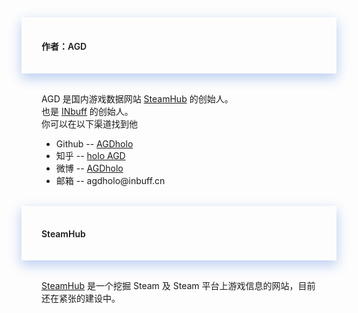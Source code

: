 <div>
<div style="padding-left:2rem;padding-right:2rem;padding-top:1rem;padding-bottom:1rem;box-shadow:0 8px 17px 0 rgba(76,124,226,.2), 0 6px 20px 0 rgba(49,115,211,.19)">
<h4 class="margin-top:5rem;"><span style="font-weight:600">作者：AGD</span></h4>
</div>

<div style="padding-left:2rem;padding-right:2rem;padding-top:1rem;">
    <p>
        AGD 是国内游戏数据网站 <a href="https://steamhub.cn" target="_black" rel="noopener noreferrer">SteamHub</a> 的创始人。
        <br>
        也是 <a href="https://inbuff.cn" target="_black">INbuff</a> 的创始人。
        <br>
        你可以在以下渠道找到他
        <ul>
            <li>Github -- <a href="https://github.com/AGDholo" target="_black" rel="noopener noreferrer">AGDholo</a></li>
            <li>知乎 -- <a href="https://www.zhihu.com/people/agdholo/" target="_black" rel="noopener noreferrer">holo AGD</a></li>
            <li>微博 -- <a href="https://weibo.com/3580712114/" target="_black" rel="noopener noreferrer">AGDholo</a></li>
            <li>邮箱 -- agdholo@inbuff.cn</li>
        </ul>
    </p>
</div>


<br>
<div style="padding-left:2rem;padding-right:2rem;padding-top:1rem;padding-bottom:1rem;box-shadow:0 8px 17px 0 rgba(76,124,226,.2), 0 6px 20px 0 rgba(49,115,211,.19)">
    <h4><span style="font-weight:600">SteamHub</span></h4>
</div>

<div style="padding-left:2rem;padding-right:2rem;padding-top:1rem;">
    <p>
        <a href="https://steamhub.cn" target="_black" rel="noopener noreferrer">SteamHub</a> 是一个挖掘 Steam 及 Steam 平台上游戏信息的网站，目前还在紧张的建设中。
    </p>
</div>
</div>

